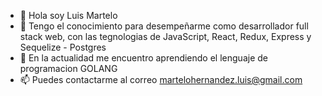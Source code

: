 - 👋 Hola soy Luis Martelo
- 👀 Tengo el conocimiento para desempeñarme como desarrollador full stack web, con las tegnologias de JavaScript, React, Redux, Express y Sequelize - Postgres
- 🌱 En la actualidad me encuentro aprendiendo el lenguaje de programacion GOLANG
- 📫 Puedes contactarme al correo martelohernandez.luis@gmail.com

<!---
Lui-sher/Lui-sher is a ✨ special ✨ repository because its `README.md` (this file) appears on your GitHub profile.
You can click the Preview link to take a look at your changes.
--->
